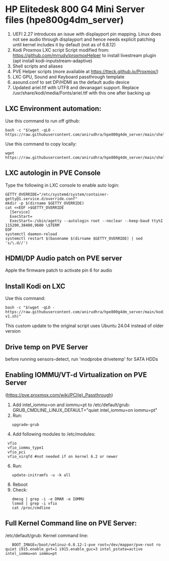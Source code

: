 # HP Elitedesk 800 G4 Mini Server files (hpe800g4dm_server)

1) UEFI 2.27 introduces an issue with displayport pin mapping. Linux does not see audio through displayport and hence needs explicit patching until kernel includes it by default (not as of 6.8.12)
2) Kodi Proxmox LXC script
   Script modified from: https://github.com/mrrudy/proxmoxHelper to install livestream plugin (apt install kodi-inputstream-adaptive)
3) Shell scripts and aliases
4) PVE Helper scripts (more available at https://tteck.github.io/Proxmox/)
5) LXC GPU, Sound and Keyboard passthrough template
6) asound.conf to set DP/HDMI as the default audio device
7) Updated ariel.ttf with UTF8 and devanagari support. Replace /usr/share/kodi/media/Fonts/ariel.ttf with this one after backing up

## LXC Environment automation:

Use this command to run off github:
```
bash -c "$(wget -qLO - https://raw.githubusercontent.com/anirudhra/hpe800g4dm_server/main/shell/install.sh)"
```

Use this command to copy locally:
```
wget https://raw.githubusercontent.com/anirudhra/hpe800g4dm_server/main/shell/install.sh
```

## LXC autologin in PVE Console
Type the following in LXC console to enable auto login:

```
GETTY_OVERRIDE="/etc/systemd/system/container-getty@1.service.d/override.conf"
mkdir -p $(dirname $GETTY_OVERRIDE)
cat <<EOF >$GETTY_OVERRIDE
  [Service]
  ExecStart=
  ExecStart=-/sbin/agetty --autologin root --noclear --keep-baud tty%I 115200,38400,9600 \$TERM
EOF
systemctl daemon-reload
systemctl restart $(basename $(dirname $GETTY_OVERRIDE) | sed 's/\.d//')
```

## HDMI/DP Audio patch on PVE server
Apple the firmware patch to activate pin 6 for audio

## Install Kodi on LXC
Use this command:
```
bash -c "$(wget -qLO - https://raw.githubusercontent.com/anirudhra/hpe800g4dm_server/main/kodi_lxc_proxmoxHelper/ct/kodi-v1.sh)"
```

This custom update to the original script uses Ubuntu 24.04 instead of older version

## Drive temp on PVE Server
before running sensors-detect, run 'modprobe drivetemp' for SATA HDDs

## Enabling IOMMU/VT-d Virtualization on PVE Server

(https://pve.proxmox.com/wiki/PCI(e)_Passthrough)

1) Add intel_iommu=on and iommu=pt to /etc/default/grub: GRUB_CMDLINE_LINUX_DEFAULT="quiet intel_iommu=on iommu=pt"
2) Run:
```
   upgrade-grub
```
4) Add following modules to /etc/modules:
```
 vfio
 vfio_iommu_type1
 vfio_pci
 vfio_virqfd #not needed if on kernel 6.2 or newer
```
6) Run:
```
   update-initramfs -u -k all
```
8) Reboot
9) Check:
```
   dmesg | grep -i -e DMAR -e IOMMU
   lsmod | grep -i vfio
   cat /proc/cmdline
```

## Full Kernel Command line on PVE Server:
/etc/default/grub: Kernel command line:
```
   BOOT_IMAGE=/boot/vmlinuz-6.8.12-1-pve root=/dev/mapper/pve-root ro quiet i915.enable_gvt=1 i915.enable_guc=3 intel_pstate=active intel_iommu=on iommu=pt
```
